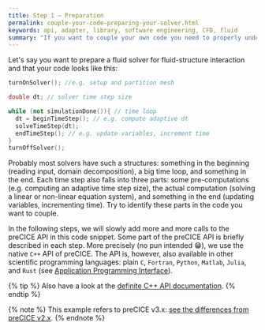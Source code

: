 ```yaml
---
title: Step 1 – Preparation
permalink: couple-your-code-preparing-your-solver.html
keywords: api, adapter, library, software engineering, CFD, fluid
summary: "If you want to couple your own code you need to properly understand it. That is why, in this first step, we have a look at your own code. We discuss what you need to do to prepare the code for coupling."
---
```


Let's say you want to prepare a fluid solver for fluid-structure interaction and that your code looks like this:

```cpp
turnOnSolver(); //e.g. setup and partition mesh

double dt; // solver time step size

while (not simulationDone()){ // time loop
  dt = beginTimeStep(); // e.g. compute adaptive dt
  solveTimeStep(dt);
  endTimeStep(); // e.g. update variables, increment time
}
turnOffSolver();
```

Probably most solvers have such a structures: something in the beginning (reading input, domain decomposition), a big time loop, and something in the end. Each time step also falls into three parts: some pre-computations (e.g. computing an adaptive time step size), the actual computation (solving a linear or non-linear equation system), and something in the end (updating variables, incrementing time). Try to identify these parts in the code you want to couple.

In the following steps, we will slowly add more and more calls to the preCICE API in this code snippet. Some part of the preCICE API is briefly described in each step. More precisely (no pun intended :grin:), we use the native `C++` API of preCICE. The API is, however, also available in other scientific programming languages: plain `C`, `Fortran`, `Python`, `Matlab`, `Julia`, and `Rust` (see [Application Programming Interface](couple-your-code-api)).

{% tip %}
Also have a look at the [definite C++ API documentation](https://precice.org/doxygen/main/classprecice_1_1Participant.html).
{% endtip %}

{% note %}
This example refers to preCICE v3.x: [see the differences from preCICE v2.x](couple-your-code-porting-v2-3.html).
{% endnote %}
